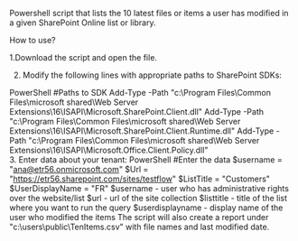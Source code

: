 Powershell script that lists the 10 latest files or items a user has modified in a given SharePoint Online list or library.

 

How to use?

1.Download the script and open the file.

2. Modify the following lines with appropriate paths to SharePoint SDKs:

PowerShell
#Paths to SDK 
Add-Type -Path "c:\Program Files\Common Files\microsoft shared\Web Server Extensions\16\ISAPI\Microsoft.SharePoint.Client.dll" 
Add-Type -Path "c:\Program Files\Common Files\microsoft shared\Web Server Extensions\16\ISAPI\Microsoft.SharePoint.Client.Runtime.dll" 
Add-Type -Path "c:\Program Files\Common Files\microsoft shared\Web Server Extensions\16\ISAPI\Microsoft.Office.Client.Policy.dll"    
3. Enter data about your tenant:
PowerShell
#Enter the data 
$username = "ana@etr56.onmicrosoft.com" 
$Url = "https://etr56.sharepoint.com/sites/testflow" 
$ListTitle = "Customers" 
$UserDisplayName = "FR" 
 $username - user who has administrative rights over the website/list
 $url           - url of the site collection
 $listtitle     - title of the list where you want to run the query
 $userdisplayname  - display name of the user who modified the items
The script will also create a report under "c:\users\public\TenItems.csv" with file names and last modified date. 
 
 
